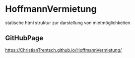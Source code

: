 # HoffmannVermietung
statische html struktur zur darstellung von mietmöglichkeiten

## GitHubPage
https://ChristianTrentsch.github.io/HoffmannVermietung/